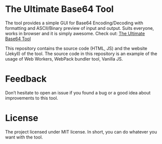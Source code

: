 # The Ultimate Base64 Tool
The tool provides a simple GUI for Base64 Encoding/Decoding with formatting and ASCII/Binary preview of input and output. Suits everyone, works in browser and it is simply awesome. Check out: [The Ultimate Base64 Tool](https://base64tool.com)

This repository contains the source code (HTML, JS) and the website (Jekyll) of the tool. The source code in this repository is an example of the usage of Web Workers, WebPack bundler tool, Vanilla JS.

# Feedback
Don’t hesitate to open an issue if you found a bug or a good idea about improvements to this tool.

# License
The project licensed under MIT license. In short, you can do whatever you want
with the tool.
